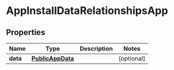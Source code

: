 

# AppInstallDataRelationshipsApp


## Properties

| Name | Type | Description | Notes |
|------------ | ------------- | ------------- | -------------|
|**data** | [**PublicAppData**](PublicAppData.md) |  |  [optional] |



